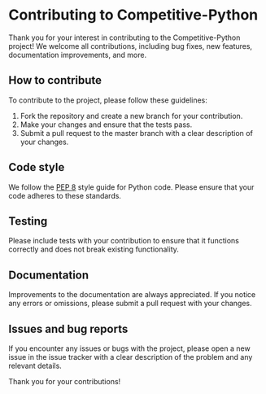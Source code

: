 # Contributing to Competitive-Python

Thank you for your interest in contributing to the Competitive-Python project! We welcome all contributions, including bug fixes, new features, documentation improvements, and more.

## How to contribute

To contribute to the project, please follow these guidelines:

1. Fork the repository and create a new branch for your contribution.
2. Make your changes and ensure that the tests pass.
3. Submit a pull request to the master branch with a clear description of your changes.

## Code style

We follow the [PEP 8](https://www.python.org/dev/peps/pep-0008/) style guide for Python code. Please ensure that your code adheres to these standards.

## Testing

Please include tests with your contribution to ensure that it functions correctly and does not break existing functionality.

## Documentation

Improvements to the documentation are always appreciated. If you notice any errors or omissions, please submit a pull request with your changes.

## Issues and bug reports

If you encounter any issues or bugs with the project, please open a new issue in the issue tracker with a clear description of the problem and any relevant details.

Thank you for your contributions!
